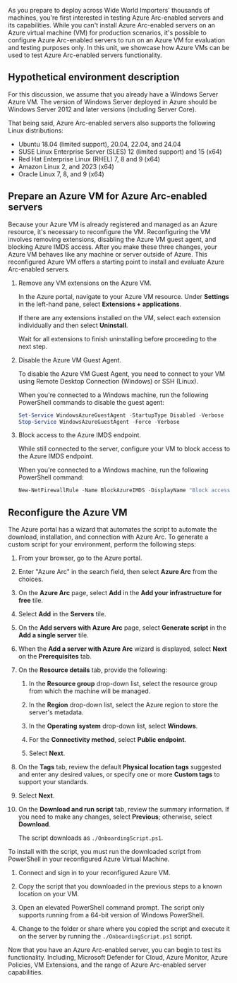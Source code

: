 As you prepare to deploy across Wide World Importers' thousands of machines, you're first interested in testing Azure Arc-enabled servers and its capabilities. While you can't install Azure Arc-enabled servers on an Azure virtual machine (VM) for production scenarios, it's possible to configure Azure Arc-enabled servers to run on an Azure VM for evaluation and testing purposes only. In this unit, we showcase how Azure VMs can be used to test Azure Arc-enabled servers functionality.

## Hypothetical environment description

For this discussion, we assume that you already have a Windows Server Azure VM. The version of Windows Server deployed in Azure should be Windows Server 2012 and later versions (including Server Core).

That being said, Azure Arc-enabled servers also supports the following Linux distributions:

- Ubuntu 18.04 (limited support), 20.04, 22.04, and 24.04
- SUSE Linux Enterprise Server (SLES) 12 (limited support) and 15 (x64)
- Red Hat Enterprise Linux (RHEL) 7, 8 and 9 (x64)
- Amazon Linux 2, and 2023 (x64)
- Oracle Linux 7, 8, and 9 (x64)

## Prepare an Azure VM for Azure Arc-enabled servers

Because your Azure VM is already registered and managed as an Azure resource, it's necessary to reconfigure the VM. Reconfiguring the VM involves removing extensions, disabling the Azure VM guest agent, and blocking Azure IMDS access. After you make these three changes, your Azure VM behaves like any machine or server outside of Azure. This reconfigured Azure VM offers a starting point to install and evaluate Azure Arc-enabled servers.

1. Remove any VM extensions on the Azure VM.

    In the Azure portal, navigate to your Azure VM resource. Under **Settings** in the left-hand pane, select **Extensions + applications**.

    If there are any extensions installed on the VM, select each extension individually and then select **Uninstall**.

    Wait for all extensions to finish uninstalling before proceeding to the next step.

1. Disable the Azure VM Guest Agent.

    To disable the Azure VM Guest Agent, you need to connect to your VM using Remote Desktop Connection (Windows) or SSH (Linux).

    When you're connected to a Windows machine, run the following PowerShell commands to disable the guest agent:

    ```powershell
    Set-Service WindowsAzureGuestAgent -StartupType Disabled -Verbose
    Stop-Service WindowsAzureGuestAgent -Force -Verbose
    ```

1. Block access to the Azure IMDS endpoint.

    While still connected to the server, configure your VM to block access to the Azure IMDS endpoint.

    When you're connected to a Windows machine, run the following PowerShell command:

    ```powershell
    New-NetFirewallRule -Name BlockAzureIMDS -DisplayName "Block access to Azure IMDS" -Enabled True -Profile Any -Direction Outbound -Action Block -RemoteAddress 169.254.169.254
    ```

## Reconfigure the Azure VM

The Azure portal has a wizard that automates the script to automate the download, installation, and connection with Azure Arc. To generate a custom script for your environment, perform the following steps:

1. From your browser, go to the Azure portal.

1. Enter "Azure Arc" in the search field, then select **Azure Arc** from the choices.

1. On the **Azure Arc** page, select **Add** in the **Add your infrastructure for free** tile.

1. Select **Add** in the **Servers** tile.

1. On the **Add servers with Azure Arc** page, select **Generate script** in the **Add a single server** tile.

1. When the **Add a server with Azure Arc** wizard is displayed, select **Next** on the **Prerequisites** tab.

1. On the **Resource details** tab, provide the following:

    1. In the **Resource group** drop-down list, select the resource group from which the machine will be managed.

    1. In the **Region** drop-down list, select the Azure region to store the server's metadata.

    1. In the **Operating system** drop-down list, select **Windows**.

    1. For the **Connectivity method**, select **Public endpoint**.

    1. Select **Next**.

1. On the **Tags** tab, review the default **Physical location tags** suggested and enter any desired values, or specify one or more **Custom tags** to support your standards.

1. Select **Next**.

1. On the **Download and run script** tab, review the summary information. If you need to make any changes, select **Previous**; otherwise, select **Download**. 

    The script downloads as `./OnboardingScript.ps1`.

To install with the script, you must run the downloaded script from PowerShell in your reconfigured Azure Virtual Machine.

1. Connect and sign in to your reconfigured Azure VM.

1. Copy the script that you downloaded in the previous steps to a known location on your VM.

1. Open an elevated PowerShell command prompt. The script only supports running from a 64-bit version of Windows PowerShell.

1. Change to the folder or share where you copied the script and execute it on the server by running the `./OnboardingScript.ps1` script.

Now that you have an Azure Arc-enabled server, you can begin to test its functionality. Including, Microsoft Defender for Cloud, Azure Monitor, Azure Policies, VM Extensions, and the range of Azure Arc-enabled server capabilities.
